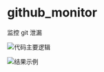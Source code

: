 # github_monitor

监控 git 泄漏

![代码主要逻辑](https://github.com/Macr0phag3/GithubMonitor/raw/master/pics/pic2.jpg)

![结果示例](https://github.com/Macr0phag3/GithubMonitor/raw/master/pics/pic1.jpg)
